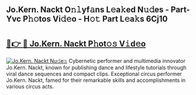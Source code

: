 ## Jo.Kern. Nackt O𝚗𝚕yf𝚊ns L𝚎a𝚔ed N𝚞𝚍es - Part-Yvc P𝚑𝚘tos Vi𝚍𝚎o - H𝚘𝚝 Part L𝚎a𝚔s 6Cj10

# <h2><a href="http://kf8on1l.oniu.top/?m=Jo.Kern.+Nackt">🔗👉 🔴 Jo.Kern. Nackt P𝚑ot𝚘𝚜 V𝚒d𝚎o</a></h2>

[![Jo.Kern. Nackt Nu𝚍e𝚜](https://i.imgur.com/0qMVB7G.gif)](http://kf8on1l.oniu.top/?m=Jo.Kern.+Nackt)
Cybernetic performer and multimedia innovator Jo.Kern. Nackt, known for publishing dance and lifestyle tutorials through viral dance sequences and compact clips. Exceptional circus performer Jo.Kern. Nackt, famed for their remarkable skills and accomplishments in various circus acts.  

